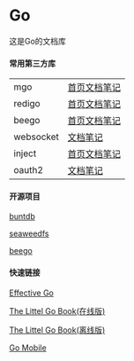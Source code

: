 # Go

这是Go的文档库

#### 常用第三方库
| | |
| ------------ |:---------------| 
|mgo|[首页](http://labix.org/mgo)[文档](https://godoc.org/gopkg.in/mgo.v2)[笔记](./笔记/mgo.md)|
|redigo|[首页](https://github.com/garyburd/redigo)[文档](https://godoc.org/github.com/garyburd/redigo/redis)[笔记](./笔记/redigo.md)|
|beego|[首页](https://beego.me)[文档](https://beego.me/docs/intro/)[笔记](./笔记/beego.md)|
|websocket|[文档](https://github.com/gorilla/websocket)[笔记](./笔记/websocket.md)|
|inject|[首页](https://github.com/facebookgo/inject)[文档](https://godoc.org/github.com/facebookgo/inject)[笔记](./笔记/inject.md)|
|oauth2|[文档](https://godoc.org/golang.org/x/oauth2)[笔记](./笔记/oauth2.md)|
 
#### 开源项目
[buntdb](https://github.com/tidwall/buntdb)
 
[seaweedfs](https://github.com/chrislusf/seaweedfs)
 
[beego](https://beego.me)
 
#### 快速链接
[Effective Go](https://golang.org/doc/effective_go.html)
 
[The Littel Go Book(在线版)](http://openmymind.net/assets/go/go.pdf)
 
[The Littel Go Book(离线版)](./pdf/go.pdf)
 
[Go Mobile](https://github.com/golang/go/wiki/Mobile)
 